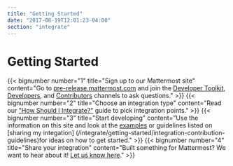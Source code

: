 ```yaml
---
title: "Getting Started"
date: "2017-08-19T12:01:23-04:00"
section: "integrate"
---
```


# Getting Started

{{< bignumber number="1" title="Sign up to our Mattermost site" content="Go to [pre-release.mattermost.com](https://pre-release.mattermost.com/signup_user_complete/?id=f1924a8db44ff3bb41c96424cdc20676) and join the [Developer Toolkit](https://pre-release.mattermost.com/core/channels/developer-toolkit), [Developers](https://pre-release.mattermost.com/core/channels/developers), and [Contributors](https://pre-release.mattermost.com/core/channels/tickets) channels to ask questions." >}}
{{< bignumber number="2" title="Choose an integration type" content="Read our [\"How Should I Integrate?\"](/integrate/getting-started/how-should-i-integrate) guide to pick integration points." >}}
{{< bignumber number="3" title="Start developing" content="Use the information on this site and look at the [examples](/integrate/examples) or guidelines listed on [sharing my integation] (/integrate/getting-started/integration-contribution-guidelines)for ideas on how to get started." >}}
{{< bignumber number="4" title="Share your integration" content="Built something for Mattermost? We want to hear about it! [Let us know here](https://www.mattermost.org/share-your-mattermost-projects/)." >}}
